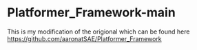 # Platformer_Framework-main
 
 This is my modification of the origional which can be found here https://github.com/aaronatSAE/Platformer_Framework
 
